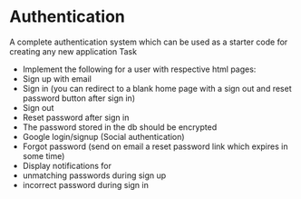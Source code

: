 # Authentication
A complete authentication system which can be used as a starter code for creating any new application
Task
- Implement the following for a user with respective html pages:
- Sign up with email
- Sign in (you can redirect to a blank home page with a sign out and reset password button after sign in)
- Sign out
- Reset password after sign in
- The password stored in the db should be encrypted
- Google login/signup (Social authentication)
- Forgot password (send on email a reset password link which expires in some time)
- Display notifications for
- unmatching passwords during sign up
- incorrect password during sign in
